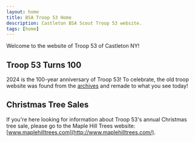 ```yaml
---
layout: home
title: BSA Troop 53 Home
description: Castleton BSA Scout Troop 53 website.
tags: [home]
---
```


Welcome to the website of Troop 53 of Castleton NY!

## Troop 53 Turns 100

2024 is the 100-year anniversary of Troop 53!  To celebrate, the old troop website was found from the [archives](/about/archive.html) and remade to what you see today!

## Christmas Tree Sales

If you're here looking for information about Troop 53's annual Christmas tree sale, please go to the Maple Hill Trees website: [www.maplehilltrees.com](http://www.maplehilltrees.com/).
